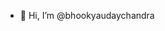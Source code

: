 - 👋 Hi, I’m @bhookyaudaychandra

<!---
bhookyaudaychandra/bhookyaudaychandra is a ✨ special ✨ repository because its `README.md` (this file) appears on your GitHub profile.
You can click the Preview link to take a look at your changes.
--->
